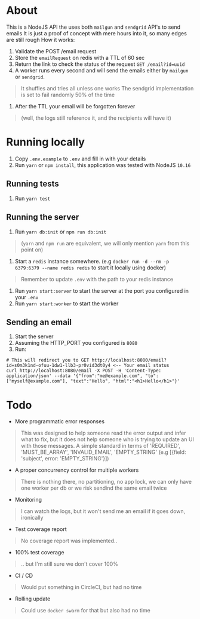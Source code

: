 # About
This is a NodeJS API the uses both `mailgun` and `sendgrid` API's to send emails
It is just a proof of concept with mere hours into it, so many edges are still rough
How it works:
1. Validate the POST /email request
1. Store the `emailRequest` on redis with a TTL of 60 sec
1. Return the link to check the status of the request `GET /email?id=uuid`
1. A worker runs every second and will send the emails either by `mailgun` or `sendgrid`.
> It shuffles and tries all unless one works
> The sendgrid implementation is set to fail randomly 50% of the time
1. After the TTL your email will be forgotten forever
>  (well, the logs still reference it, and the recipients will have it)

# Running locally
1. Copy `.env.example` to `.env` and fill in with your details
1. Run `yarn` or `npm install`, this application was tested with NodeJS `10.16`

## Running tests
1. Run `yarn test`

## Running the server
1. Run `yarn db:init` or `npm run db:init` 
> (`yarn` and `npm run` are equivalent, we will only mention `yarn` from this point on)
1. Start a `redis` instance somewhere. (e.g `docker run -d --rm -p 6379:6379 --name redis redis` to start it locally using docker)
> Remember to update `.env` with the path to your redis instance
1. Run `yarn start:server` to start the server at the port you configured in your `.env`
1. Run `yarn start:worker` to start the worker

## Sending an email
1. Start the server
1. Assuming the HTTP_PORT you configured is `8080`
1. Run:
```
# This will redirect you to GET http://localhost:8080/email?id=s0m3k1nd-ofuu-1dw1-llb3-pr0vid3dt0y4 <-- Your email status
curl http://localhost:8080/email -X POST -H 'Content-Type: application/json' --data '{"from":"me@example.com", "to":["myself@example.com"], "text":"Hello", "html":"<h1>Hello</h1>"}'
```

# Todo
- More programmatic error responses
> This was designed to help someone read the error output and infer what to fix, but it does not help someone who is trying to update an UI with those messages.
> A simple standard in terms of 'REQUIRED', 'MUST_BE_ARRAY', 'INVALID_EMAIL', 'EMPTY_STRING' (e.g [{field: 'subject', error: 'EMPTY_STRING'}])
- A proper concurrency control for multiple workers
> There is nothing there, no partitioning, no app lock, we can only have one worker per db or we risk sendind the same email twice
- Monitoring
> I can watch the logs, but it won't send me an email if it goes down, ironically
- Test coverage report
> No coverage report was implemented..
- 100% test coverage
> .. but I'm still sure we don't cover 100%
- CI / CD
> Would put something in CircleCI, but had no time
- Rolling update
> Could use `docker swarm` for that but also had no time
